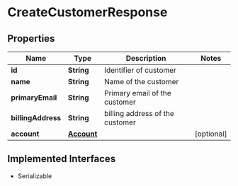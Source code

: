 

# CreateCustomerResponse


## Properties

| Name | Type | Description | Notes |
|------------ | ------------- | ------------- | -------------|
|**id** | **String** | Identifier of customer |  |
|**name** | **String** | Name of the customer |  |
|**primaryEmail** | **String** | Primary email of the customer |  |
|**billingAddress** | **String** | billing address of the customer |  |
|**account** | [**Account**](Account.md) |  |  [optional] |


## Implemented Interfaces

* Serializable


